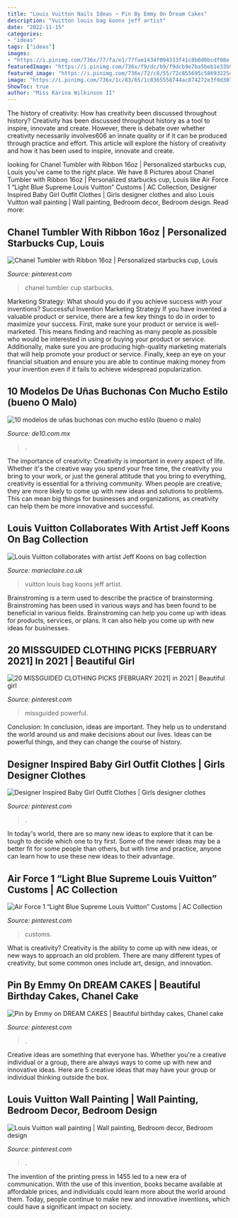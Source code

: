 ```yaml
---
title: "Louis Vuitton Nails Ideas ~ Pin By Emmy On Dream Cakes"
description: "Vuitton louis bag koons jeff artist"
date: "2022-11-15"
categories:
- "ideas"
tags: ["ideas"]
images:
- "https://i.pinimg.com/736x/77/fa/e1/77fae1434f094333f41c8b0d0bcdf08e.jpg"
featuredImage: "https://i.pinimg.com/736x/f9/dc/b9/f9dcb9e7ba5beb1e33b9159fd8333530.jpg"
featured_image: "https://i.pinimg.com/736x/72/c8/55/72c855695c586932254e4a23649199a3.jpg"
image: "https://i.pinimg.com/736x/1c/83/65/1c8365558744ac874272e3f0d3071c69.jpg"
ShowToc: true
author: "Miss Karina Wilkinson II"
---
```



The history of creativity: How has creativity been discussed throughout history?
Creativity has been discussed throughout history as a tool to inspire, innovate and create. However, there is debate over whether creativity necessarily involves606
an innate quality or if it can be produced through practice and effort. This article will explore the history of creativity and how it has been used to inspire, innovate and create.

	

		
looking for Chanel Tumbler with Ribbon 16oz | Personalized starbucks cup, Louis you've came to the right place. We have 8 Pictures about Chanel Tumbler with Ribbon 16oz | Personalized starbucks cup, Louis like Air Force 1 “Light Blue Supreme Louis Vuitton” Customs | AC Collection, Designer Inspired Baby Girl Outfit Clothes | Girls designer clothes and also Louis Vuitton wall painting | Wall painting, Bedroom decor, Bedroom design. Read more:
		
    
## Chanel Tumbler With Ribbon 16oz | Personalized Starbucks Cup, Louis

<img loading=lazy src="https://i.pinimg.com/736x/86/18/fe/8618fe3f424ffefe9e129223179178b8--coco-chanel-coffee-cups.jpg" onerror="this.onerror=null;this.src='https://tse2.mm.bing.net/th?id=OIP.ZL5BrcsbMiKCXxNnyL548AHaJ4&amp;pid=15.1';" alt="Chanel Tumbler with Ribbon 16oz | Personalized starbucks cup, Louis">

_Source: pinterest.com_

>chanel tumbler cup starbucks. 

	

Marketing Strategy: What should you do if you achieve success with your inventions?
Successful Invention Marketing Strategy
If you have invented a valuable product or service, there are a few key things to do in order to maximize your success. First, make sure your product or service is well-marketed. This means finding and reaching as many people as possible who would be interested in using or buying your product or service. Additionally, make sure you are producing high-quality marketing materials that will help promote your product or service. Finally, keep an eye on your financial situation and ensure you are able to continue making money from your invention even if it fails to achieve widespread popularization.

    
## 10 Modelos De Uñas Buchonas Con Mucho Estilo (bueno O Malo)

<img loading=lazy src="https://de10.com.mx/sites/default/files/2018/04/01/unas_buchonas_portada.jpg" onerror="this.onerror=null;this.src='https://tse3.mm.bing.net/th?id=OIP.W_PpAViRytTRvjlWR6otlQHaEg&amp;pid=15.1';" alt="10 modelos de uñas buchonas con mucho estilo (bueno o malo)">

_Source: de10.com.mx_

>. 

	

The importance of creativity:
Creativity is important in every aspect of life. Whether it's the creative way you spend your free time, the creativity you bring to your work, or just the general attitude that you bring to everything, creativity is essential for a thriving community. When people are creative, they are more likely to come up with new ideas and solutions to problems. This can mean big things for businesses and organizations, as creativity can help them be more innovative and successful.

    
## Louis Vuitton Collaborates With Artist Jeff Koons On Bag Collection

<img loading=lazy src="http://ksassets.timeincuk.net/wp/uploads/sites/46/2017/04/M43344_PM2_Front-view.jpg" onerror="this.onerror=null;this.src='https://tse2.mm.bing.net/th?id=OIP.96ox1ZZDtUiCA2roWfk_mAHaE8&amp;pid=15.1';" alt="Louis Vuitton collaborates with artist Jeff Koons on bag collection">

_Source: marieclaire.co.uk_

>vuitton louis bag koons jeff artist. 

	

Brainstroming is a term used to describe the practice of brainstorming. Brainstroming has been used in various ways and has been found to be beneficial in various fields. Brainstroming can help you come up with ideas for products, services, or plans. It can also help you come up with new ideas for businesses.

    
## 20 MISSGUIDED CLOTHING PICKS [FEBRUARY 2021] In 2021 | Beautiful Girl

<img loading=lazy src="https://i.pinimg.com/736x/f9/dc/b9/f9dcb9e7ba5beb1e33b9159fd8333530.jpg" onerror="this.onerror=null;this.src='https://tse3.mm.bing.net/th?id=OIP.Nblm4cIM9vN5t5-Rgy5KhQHaH4&amp;pid=15.1';" alt="20 MISSGUIDED CLOTHING PICKS [FEBRUARY 2021] in 2021 | Beautiful girl">

_Source: pinterest.com_

>missguided powerful. 

	

Conclusion:
In conclusion, ideas are important. They help us to understand the world around us and make decisions about our lives. Ideas can be powerful things, and they can change the course of history.

    
## Designer Inspired Baby Girl Outfit Clothes | Girls Designer Clothes

<img loading=lazy src="https://i.pinimg.com/736x/72/c8/55/72c855695c586932254e4a23649199a3.jpg" onerror="this.onerror=null;this.src='https://tse1.mm.bing.net/th?id=OIP.rQ9ZUb4sLrNmK_eKY0RVUQHaLI&amp;pid=15.1';" alt="Designer Inspired Baby Girl Outfit Clothes | Girls designer clothes">

_Source: pinterest.com_

>. 

	

In today's world, there are so many new ideas to explore that it can be tough to decide which one to try first. Some of the newer ideas may be a better fit for some people than others, but with time and practice, anyone can learn how to use these new ideas to their advantage.

    
## Air Force 1 “Light Blue Supreme Louis Vuitton” Customs | AC Collection

<img loading=lazy src="https://i.pinimg.com/736x/1c/83/65/1c8365558744ac874272e3f0d3071c69.jpg" onerror="this.onerror=null;this.src='https://tse3.mm.bing.net/th?id=OIP.A3H6eXoa7vsaPowrWmBE8wHaHa&amp;pid=15.1';" alt="Air Force 1 “Light Blue Supreme Louis Vuitton” Customs | AC Collection">

_Source: pinterest.com_

>customs. 

	

What is creativity?
Creativity is the ability to come up with new ideas, or new ways to approach an old problem. There are many different types of creativity, but some common ones include art, design, and innovation.

    
## Pin By Emmy On DREAM CAKES | Beautiful Birthday Cakes, Chanel Cake

<img loading=lazy src="https://i.pinimg.com/736x/77/fa/e1/77fae1434f094333f41c8b0d0bcdf08e.jpg" onerror="this.onerror=null;this.src='https://tse1.mm.bing.net/th?id=OIP.h1TkKhEt8BOu2p6fcUeZYgHaKS&amp;pid=15.1';" alt="Pin by Emmy on DREAM CAKES | Beautiful birthday cakes, Chanel cake">

_Source: pinterest.com_

>. 

	

Creative ideas are something that everyone has. Whether you're a creative individual or a group, there are always ways to come up with new and innovative ideas. Here are 5 creative ideas that may have your group or individual thinking outside the box.

    
## Louis Vuitton Wall Painting | Wall Painting, Bedroom Decor, Bedroom Design

<img loading=lazy src="https://i.pinimg.com/736x/4d/7b/34/4d7b344aa01cde9d78200944ae623f08.jpg" onerror="this.onerror=null;this.src='https://tse4.mm.bing.net/th?id=OIP.4dIwX2PA-bpoed8jjlH-0AHaJ3&amp;pid=15.1';" alt="Louis Vuitton wall painting | Wall painting, Bedroom decor, Bedroom design">

_Source: pinterest.com_

>. 

	

The invention of the printing press in 1455 led to a new era of communication. With the use of this invention, books became available at affordable prices, and individuals could learn more about the world around them. Today, people continue to make new and innovative inventions, which could have a significant impact on society.

